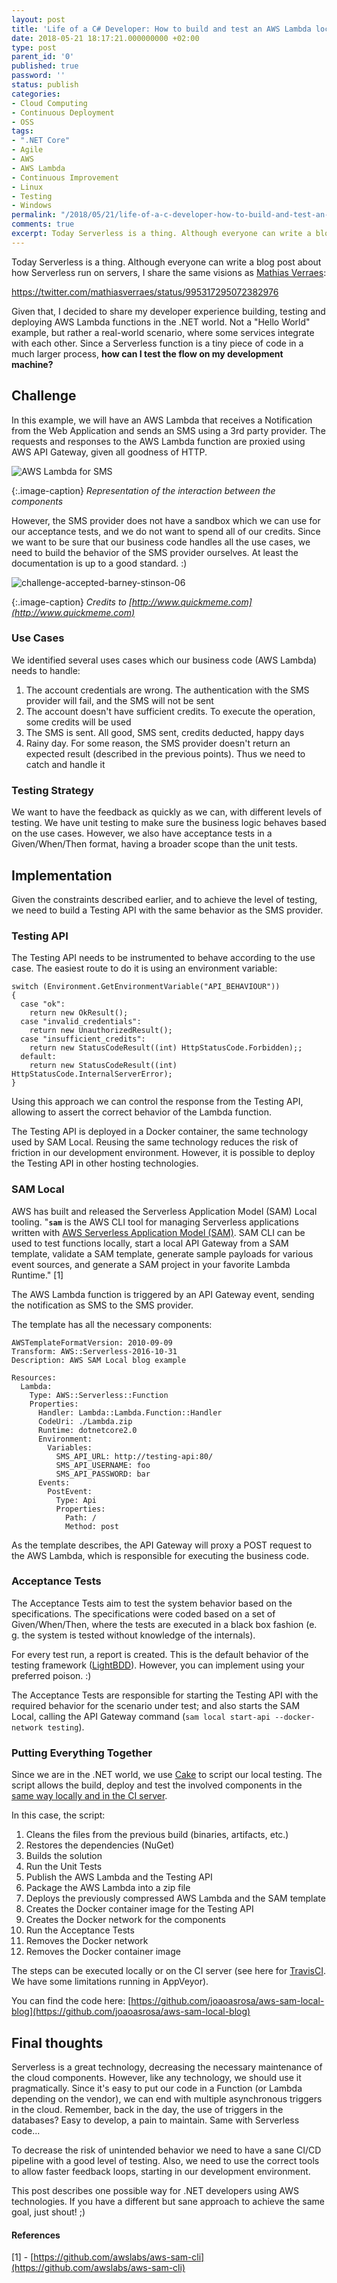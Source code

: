 ```yaml
---
layout: post
title: 'Life of a C# Developer: How to build and test an AWS Lambda locally'
date: 2018-05-21 18:17:21.000000000 +02:00
type: post
parent_id: '0'
published: true
password: ''
status: publish
categories:
- Cloud Computing
- Continuous Deployment
- OSS
tags:
- ".NET Core"
- Agile
- AWS
- AWS Lambda
- Continuous Improvement
- Linux
- Testing
- Windows
permalink: "/2018/05/21/life-of-a-c-developer-how-to-build-and-test-an-aws-lambda-locally/"
comments: true
excerpt: Today Serverless is a thing. Although everyone can write a blog post about how Serverless run on servers, I share the same visions as Mathias Verraes
---
```


Today Serverless is a thing. Although everyone can write a blog post about how Serverless run on servers, I share the same visions as [Mathias Verraes](https://twitter.com/mathiasverraes):

https://twitter.com/mathiasverraes/status/995317295072382976

Given that, I decided to share my developer experience building, testing and deploying AWS Lambda functions in the .NET world. Not a "Hello World" example, but rather a real-world scenario, where some services integrate with each other. Since a Serverless function is a tiny piece of code in a much larger process, **how can I test the flow on my development machine?**

Challenge
---------

In this example, we will have an AWS Lambda that receives a Notification from the Web Application and sends an SMS using a 3rd party provider. The requests and responses to the AWS Lambda function are proxied using AWS API Gateway, given all goodness of HTTP.

![AWS Lambda for SMS](/images/assets/aws-lambda-for-sms.png)

{:.image-caption}
*Representation of the interaction between the components*

However, the SMS provider does not have a sandbox which we can use for our acceptance tests, and we do not want to spend all of our credits. Since we want to be sure that our business code handles all the use cases, we need to build the behavior of the SMS provider ourselves. At least the documentation is up to a good standard. :)

![challenge-accepted-barney-stinson-06](/images/assets/challenge-accepted-barney-stinson-06.jpg)

{:.image-caption}
*Credits to [http://www.quickmeme.com](http://www.quickmeme.com)*

### Use Cases

We identified several uses cases which our business code (AWS Lambda) needs to handle:

1.  The account credentials are wrong. The authentication with the SMS provider will fail, and the SMS will not be sent
2.  The account doesn't have sufficient credits. To execute the operation, some credits will be used
3.  The SMS is sent. All good, SMS sent, credits deducted, happy days
4.  Rainy day. For some reason, the SMS provider doesn't return an expected result (described in the previous points). Thus we need to catch and handle it

### Testing Strategy

We want to have the feedback as quickly as we can, with different levels of testing. We have unit testing to make sure the business logic behaves based on the use cases. However, we also have acceptance tests in a Given/When/Then format, having a broader scope than the unit tests.

Implementation
--------------

Given the constraints described earlier, and to achieve the level of testing, we need to build a Testing API with the same behavior as the SMS provider.

### Testing API

The Testing API needs to be instrumented to behave according to the use case. The easiest route to do it is using an environment variable:

    switch (Environment.GetEnvironmentVariable("API_BEHAVIOUR"))
    {
      case "ok":
        return new OkResult();
      case "invalid_credentials":
        return new UnauthorizedResult();
      case "insufficient_credits":
        return new StatusCodeResult((int) HttpStatusCode.Forbidden);;
      default:
        return new StatusCodeResult((int) HttpStatusCode.InternalServerError);
    }

Using this approach we can control the response from the Testing API, allowing to assert the correct behavior of the Lambda function.

The Testing API is deployed in a Docker container, the same technology used by SAM Local. Reusing the same technology reduces the risk of friction in our development environment. However, it is possible to deploy the Testing API in other hosting technologies.

### SAM Local

AWS has built and released the Serverless Application Model (SAM) Local tooling. "**`sam`** is the AWS CLI tool for managing Serverless applications written with [AWS Serverless Application Model (SAM)](https://github.com/awslabs/serverless-application-model). SAM CLI can be used to test functions locally, start a local API Gateway from a SAM template, validate a SAM template, generate sample payloads for various event sources, and generate a SAM project in your favorite Lambda Runtime." \[1\]

The AWS Lambda function is triggered by an API Gateway event, sending the notification as SMS to the SMS provider.

The template has all the necessary components:

    AWSTemplateFormatVersion: 2010-09-09
    Transform: AWS::Serverless-2016-10-31
    Description: AWS SAM Local blog example
    
    Resources:
      Lambda:
        Type: AWS::Serverless::Function
        Properties:
          Handler: Lambda::Lambda.Function::Handler
          CodeUri: ./Lambda.zip
          Runtime: dotnetcore2.0
          Environment:
            Variables:
              SMS_API_URL: http://testing-api:80/
              SMS_API_USERNAME: foo
              SMS_API_PASSWORD: bar
          Events:
            PostEvent:
              Type: Api
              Properties:
                Path: /
                Method: post

As the template describes, the API Gateway will proxy a POST request to the AWS Lambda, which is responsible for executing the business code.

### Acceptance Tests

The Acceptance Tests aim to test the system behavior based on the specifications. The specifications were coded based on a set of Given/When/Then, where the tests are executed in a black box fashion (e. g. the system is tested without knowledge of the internals).

For every test run, a report is created. This is the default behavior of the testing framework ([LightBDD](https://github.com/LightBDD/LightBDD)). However, you can implement using your preferred poison. :)

The Acceptance Tests are responsible for starting the Testing API with the required behavior for the scenario under test; and also starts the SAM Local, calling the API Gateway command (`sam local start-api --docker-network testing`).

### Putting Everything Together

Since we are in the .NET world, we use [Cake](https://cakebuild.net) to script our local testing. The script allows the build, deploy and test the involved components in the [same way locally and in the CI server](http://joaorosa.io/2017/10/18/abstract-from-your-ci-use-cake/).

In this case, the script:

1.  Cleans the files from the previous build (binaries, artifacts, etc.)
2.  Restores the dependencies (NuGet)
3.  Builds the solution
4.  Run the Unit Tests
5.  Publish the AWS Lambda and the Testing API
6.  Package the AWS Lambda into a zip file
7.  Deploys the previously compressed AWS Lambda and the SAM template
8.  Creates the Docker container image for the Testing API
9.  Creates the Docker network for the components
10.  Run the Acceptance Tests
11.  Removes the Docker network
12.  Removes the Docker container image

The steps can be executed locally or on the CI server (see here for [TravisCI](https://travis-ci.org/joaoasrosa/aws-sam-local-blog). We have some limitations running in AppVeyor).

You can find the code here: [https://github.com/joaoasrosa/aws-sam-local-blog](https://github.com/joaoasrosa/aws-sam-local-blog)

Final thoughts
--------------

Serverless is a great technology, decreasing the necessary maintenance of the cloud components. However, like any technology, we should use it pragmatically. Since it's easy to put our code in a Function (or Lambda depending on the vendor), we can end with multiple asynchronous triggers in the cloud. Remember, back in the day, the use of triggers in the databases? Easy to develop, a pain to maintain. Same with Serverless code...

To decrease the risk of unintended behavior we need to have a sane CI/CD pipeline with a good level of testing. Also, we need to use the correct tools to allow faster feedback loops, starting in our development environment.

This post describes one possible way for .NET developers using AWS technologies. If you have a different but sane approach to achieve the same goal, just shout! ;)

#### References

\[1\] - [https://github.com/awslabs/aws-sam-cli](https://github.com/awslabs/aws-sam-cli)
